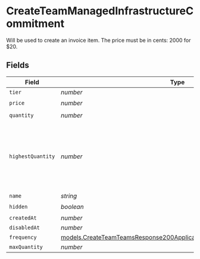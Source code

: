 # CreateTeamManagedInfrastructureCommitment

Will be used to create an invoice item. The price must be in cents: 2000 for $20.


## Fields

| Field                                                                                                                                                | Type                                                                                                                                                 | Required                                                                                                                                             | Description                                                                                                                                          |
| ---------------------------------------------------------------------------------------------------------------------------------------------------- | ---------------------------------------------------------------------------------------------------------------------------------------------------- | ---------------------------------------------------------------------------------------------------------------------------------------------------- | ---------------------------------------------------------------------------------------------------------------------------------------------------- |
| `tier`                                                                                                                                               | *number*                                                                                                                                             | :heavy_minus_sign:                                                                                                                                   | N/A                                                                                                                                                  |
| `price`                                                                                                                                              | *number*                                                                                                                                             | :heavy_check_mark:                                                                                                                                   | N/A                                                                                                                                                  |
| `quantity`                                                                                                                                           | *number*                                                                                                                                             | :heavy_check_mark:                                                                                                                                   | N/A                                                                                                                                                  |
| `highestQuantity`                                                                                                                                    | *number*                                                                                                                                             | :heavy_minus_sign:                                                                                                                                   | The highest quantity in the current period. Used to render the correct enable/disable UI for add-ons.                                                |
| `name`                                                                                                                                               | *string*                                                                                                                                             | :heavy_minus_sign:                                                                                                                                   | N/A                                                                                                                                                  |
| `hidden`                                                                                                                                             | *boolean*                                                                                                                                            | :heavy_check_mark:                                                                                                                                   | N/A                                                                                                                                                  |
| `createdAt`                                                                                                                                          | *number*                                                                                                                                             | :heavy_minus_sign:                                                                                                                                   | N/A                                                                                                                                                  |
| `disabledAt`                                                                                                                                         | *number*                                                                                                                                             | :heavy_minus_sign:                                                                                                                                   | N/A                                                                                                                                                  |
| `frequency`                                                                                                                                          | [models.CreateTeamTeamsResponse200ApplicationJSONResponseBodyFrequency](../models/createteamteamsresponse200applicationjsonresponsebodyfrequency.md) | :heavy_minus_sign:                                                                                                                                   | N/A                                                                                                                                                  |
| `maxQuantity`                                                                                                                                        | *number*                                                                                                                                             | :heavy_minus_sign:                                                                                                                                   | N/A                                                                                                                                                  |